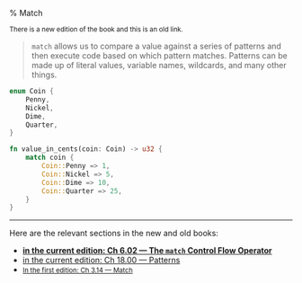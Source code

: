 % Match

<small>There is a new edition of the book and this is an old link.</small>

> `match` allows us to compare a value against a series of patterns and then execute code based on which pattern matches.
> Patterns can be made up of literal values, variable names, wildcards, and many other things.

```rust
enum Coin {
    Penny,
    Nickel,
    Dime,
    Quarter,
}

fn value_in_cents(coin: Coin) -> u32 {
    match coin {
        Coin::Penny => 1,
        Coin::Nickel => 5,
        Coin::Dime => 10,
        Coin::Quarter => 25,
    }
}
```

---

Here are the relevant sections in the new and old books:

* **[in the current edition: Ch 6.02 — The `match` Control Flow Operator][2]**
* [in the current edition: Ch 18.00 — Patterns][3]
* <small>[In the first edition: Ch 3.14 — Match][1]</small>


[1]: https://doc.rust-lang.org/1.30.0/book/first-edition/match.html
[2]: ch06-02-match.html
[3]: ch19-00-patterns.html

